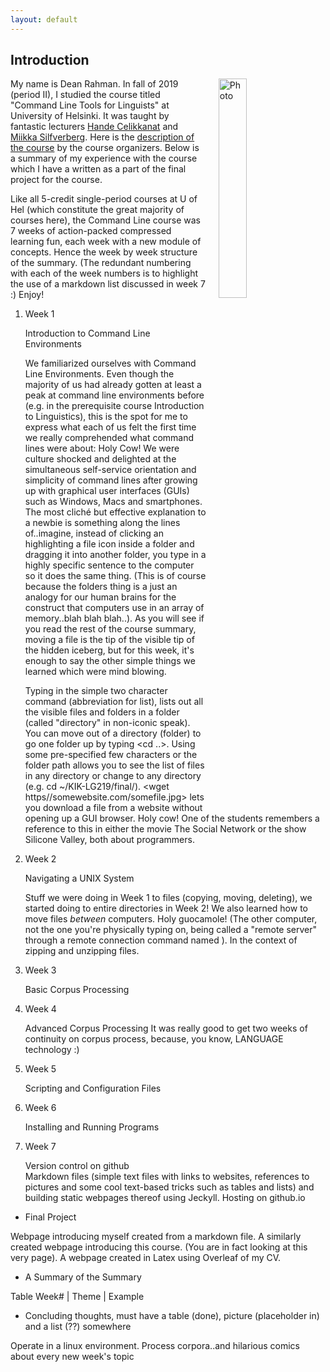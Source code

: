 ```yaml
---
layout: default
---
```


## Introduction

<img src="http://img.youtube.com/vi/I_THXnIoxNg/0.jpg" alt="Photo" hspace="20" width="30%" align="right"/> My name is Dean Rahman. In fall of 2019 (period II), I studied the course titled "Command Line Tools for Linguists" at University of Helsinki. It was taught by fantastic lecturers [Hande Celikkanat](https://www.linkedin.com/in/hande-celikkanat-08664423/) and [Miikka Silfverberg](https://www.linkedin.com/in/miikka-silfverberg-78146019). Here is the [description of the course](https://courses.helsinki.fi/en/kik-lg219/129824412) by the course organizers. Below is a summary of my experience with the course which I have a written as a part of the final project for the course.

Like all 5-credit single-period courses at U of Hel (which constitute the great majority of courses here), the Command Line course was 7 weeks of action-packed compressed learning fun, each week with a new module of concepts. Hence the week by week structure of the summary. (The redundant numbering with each of the week numbers is to highlight the use of a markdown list discussed in week 7 :) Enjoy!            

1. Week 1

   Introduction to Command Line Environments

   We familiarized ourselves with Command Line Environments. Even though the majority of us had already gotten at least a peak at command line environments before (e.g. in the prerequisite course Introduction to Linguistics), this is the spot for me to express what each of us felt the first time we really comprehended what command lines were about: Holy Cow! We were culture shocked and delighted at the simultaneous self-service orientation and simplicity of  command lines after growing up with graphical user interfaces (GUIs) such as Windows, Macs and smartphones. The most cliché but effective explanation to a newbie is something along the lines of..imagine, instead of clicking an highlighting a file icon inside a folder and dragging it into another folder, you type in a highly specific sentence to the computer so it does the same thing. (This is of course because the folders thing is a just an analogy for our human brains for the construct that computers use in an array of memory..blah blah blah..). As you will see if you read the rest of the course summary, moving a file is the tip of the visible tip of the hidden iceberg, but for this week, it's enough to say the other simple things we learned which were mind blowing.

   Typing in the simple two character command <ls> (abbreviation for list), lists out all the visible files and folders in a folder (called "directory" in non-iconic speak). You can move out of a directory (folder) to go one folder up by typing <cd ..>. Using some pre-specified few characters or the folder path allows you to see the list of files in any directory or change to any directory (e.g. cd ~/KIK-LG219/final/). <wget https//somewebsite.com/somefile.jpg> lets you download a file from a website without opening up a GUI browser. Holy cow! One of the students remembers a reference to this in either the movie The Social Network or the show Silicone Valley, both about programmers.  

2. Week 2

   Navigating a UNIX System

   Stuff we were doing in Week 1 to files (copying, moving, deleting), we started doing to entire directories in Week 2! We also learned how to move files *between* computers. Holy guocamole! (The other computer, not the one you're physically typing on, being called a "remote server" through a remote connection command named <scp>). In the context of zipping and unzipping files. 

    

3. Week 3

   Basic Corpus Processing

4. Week 4

   Advanced Corpus Processing
   It was really good to get two weeks of continuity on corpus process, because, you know, LANGUAGE technology :)

5. Week 5

   Scripting and Configuration Files

6. Week 6

   Installing and Running Programs

7. Week 7

   Version control on github  
   Markdown files (simple text files with links to websites, references to pictures and some cool text-based tricks such as tables and lists) and building static webpages thereof using Jeckyll. Hosting on github.io

+ Final Project

Webpage introducing myself created from a markdown file.
A similarly created webpage introducing this course. (You are in fact looking at this very page).
A webpage created in Latex using Overleaf of my CV.

+ A Summary of the Summary

Table
Week#	| Theme	| Example

+ Concluding thoughts, must have a table (done), picture (placeholder in) and a list (??) somewhere

Operate in a linux environment. Process corpora..and hilarious comics about every new week's topic

